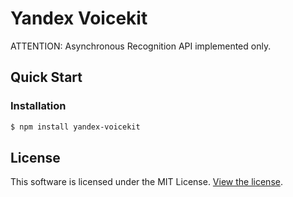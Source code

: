 # Yandex Voicekit
ATTENTION: Asynchronous Recognition API implemented only.
## Quick Start
### Installation
```bash
$ npm install yandex-voicekit
```

## License
This software is licensed under the MIT License. [View the license](LICENSE).